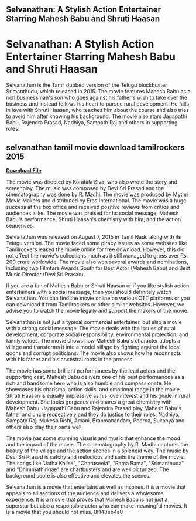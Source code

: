 ## Selvanathan: A Stylish Action Entertainer Starring Mahesh Babu and Shruti Haasan

  
# Selvanathan: A Stylish Action Entertainer Starring Mahesh Babu and Shruti Haasan
 
Selvanathan is the Tamil dubbed version of the Telugu blockbuster Srimanthudu, which released in 2015. The movie features Mahesh Babu as a rich businessman's son who goes against his father's wish to take over the business and instead follows his heart to pursue rural development. He falls in love with Shruti Haasan, who teaches him about the course and also tries to avoid him after knowing his background. The movie also stars Jagapathi Babu, Rajendra Prasad, Nadhiya, Sampath Raj and others in supporting roles.
 
## selvanathan tamil movie download tamilrockers 2015


[**Download File**](https://www.google.com/url?q=https%3A%2F%2Fshoxet.com%2F2tM5VA&sa=D&sntz=1&usg=AOvVaw0oZgUwJp6vYvf4PzbJIW_Z)

 
The movie was directed by Koratala Siva, who also wrote the story and screenplay. The music was composed by Devi Sri Prasad and the cinematography was done by R. Madhi. The movie was produced by Mythri Movie Makers and distributed by Eros International. The movie was a huge success at the box office and received positive reviews from critics and audiences alike. The movie was praised for its social message, Mahesh Babu's performance, Shruti Haasan's chemistry with him, and the action sequences.
 
Selvanathan was released on August 7, 2015 in Tamil Nadu along with its Telugu version. The movie faced some piracy issues as some websites like Tamilrockers leaked the movie online for free download. However, this did not affect the movie's collections much as it still managed to gross over Rs. 200 crore worldwide. The movie also won several awards and nominations, including two Filmfare Awards South for Best Actor (Mahesh Babu) and Best Music Director (Devi Sri Prasad).
 
If you are a fan of Mahesh Babu or Shruti Haasan or if you like stylish action entertainers with a social message, then you should definitely watch Selvanathan. You can find the movie online on various OTT platforms or you can download it from Tamilrockers or other similar websites. However, we advise you to watch the movie legally and support the makers of the movie.
  
Selvanathan is not just a typical commercial entertainer, but also a movie with a strong social message. The movie deals with the issues of rural development, corporate social responsibility, environmental protection, and family values. The movie shows how Mahesh Babu's character adopts a village and transforms it into a model village by fighting against the local goons and corrupt politicians. The movie also shows how he reconnects with his father and his ancestral roots in the process.
 
The movie has some brilliant performances by the lead actors and the supporting cast. Mahesh Babu delivers one of his best performances as a rich and handsome hero who is also humble and compassionate. He showcases his charisma, action skills, and emotional range in the movie. Shruti Haasan is equally impressive as his love interest and his guide in rural development. She looks gorgeous and shares a great chemistry with Mahesh Babu. Jagapathi Babu and Rajendra Prasad play Mahesh Babu's father and uncle respectively and they do justice to their roles. Nadhiya, Sampath Raj, Mukesh Rishi, Amani, Brahmanandam, Poorna, Sukanya and others also play their parts well.
 
The movie has some stunning visuals and music that enhance the mood and the impact of the movie. The cinematography by R. Madhi captures the beauty of the village and the action scenes in a splendid way. The music by Devi Sri Prasad is catchy and melodious and suits the theme of the movie. The songs like "Jatha Kalise", "Charuseela", "Rama Rama", "Srimanthuda" and "Dhimmathirigae" are chartbusters and are well picturized. The background score is also effective and elevates the scenes.
 
Selvanathan is a movie that entertains as well as inspires. It is a movie that appeals to all sections of the audience and delivers a wholesome experience. It is a movie that proves that Mahesh Babu is not just a superstar but also a responsible actor who can make meaningful movies. It is a movie that you should not miss.
 0f148eb4a0
